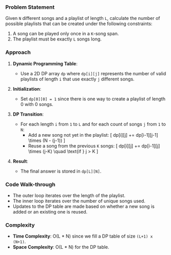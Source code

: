 ### Problem Statement
Given `N` different songs and a playlist of length `L`, calculate the number of possible playlists that can be created under the following constraints:
1. A song can be played only once in a `K`-song span.
2. The playlist must be exactly `L` songs long.

### Approach
1. **Dynamic Programming Table**:
   - Use a 2D DP array `dp` where `dp[i][j]` represents the number of valid playlists of length `i` that use exactly `j` different songs.

2. **Initialization**:
   - Set `dp[0][0] = 1` since there is one way to create a playlist of length 0 with 0 songs.

3. **DP Transition**:
   - For each length `i` from `1` to `L` and for each count of songs `j` from `1` to `N`:
     - Add a new song not yet in the playlist:
       \[
       dp[i][j] += dp[i-1][j-1] \times (N - (j-1))
       \]
     - Reuse a song from the previous `K` songs:
       \[
       dp[i][j] += dp[i-1][j] \times (j-K) \quad \text{if } j > K
       \]

4. **Result**:
   - The final answer is stored in `dp[L][N]`.

### Code Walk-through
- The outer loop iterates over the length of the playlist.
- The inner loop iterates over the number of unique songs used.
- Updates to the DP table are made based on whether a new song is added or an existing one is reused.

### Complexity
- **Time Complexity**: O(L * N) since we fill a DP table of size `(L+1) x (N+1)`.
- **Space Complexity**: O(L * N) for the DP table.

